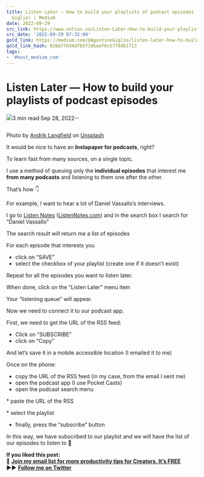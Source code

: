 ```yaml
---
title: Listen Later — How to build your playlists of podcast episodes | by Ago (Agostino
  Giglio) | Medium
date: 2022-09-29
src_link: https://www.notion.so/Listen-Later-How-to-build-your-playlists-of-podcast-episodes-by-Agostino-Giglio-Sep-2022-Me-bdecf46cefb84cebbcc3d0b4b2430d5e
src_date: '2022-09-29 07:35:00'
gold_link: https://medium.com/@AgostinoGiglio/listen-later-how-to-build-your-playlists-of-podcast-episodes-b82d9cc32bfd
gold_link_hash: 02b677694dfb573dbaef0c5779db1713
tags:
- '#host_medium_com'
---
```


Listen Later — How to build your playlists of podcast episodes
==============================================================

[![](https://miro.medium.com/v2/resize:fill:88:88/1*tZeUzhtWq1E8iDi_wayWWw.jpeg)](/@AgostinoGiglio?source=post_page-----b82d9cc32bfd--------------------------------)3 min read·Sep 28, 2022--

![]()

Photo by [Andrik Langfield](https://unsplash.com/@andriklangfield?utm_source=medium&utm_medium=referral) on [Unsplash](https://unsplash.com/?utm_source=medium&utm_medium=referral)

It would be nice to have an **Instapaper for podcasts**, right?

To learn fast from many sources, on a single topic.

I use a method of queuing only the **individual episodes** that interest me **from many podcasts** and listening to them one after the other.

That’s how 👇

For example, I want to hear a lot of Daniel Vassallo’s interviews.

I go to [Listen Notes](https://medium.com/u/23f0353538c4?source=post_page-----b82d9cc32bfd--------------------------------) ([ListenNotes.com](https://www.listennotes.com/)) and in the search box I search for “Daniel Vassallo”

![]()The search result will return me a list of episodes

![]()For each episode that interests you

* click on “SAVE”
* select the checkbox of your playlist (create one if it doesn’t exist)

![]()Repeat for all the episodes you want to listen later.

When done, click on the “Listen Later” menu item

![]()Your “listening queue” will appear.

![]()Now we need to connect it to our podcast app.

First, we need to get the URL of the RSS feed:

* Click on “SUBSCRIBE”
* click on “Copy”

![]()And let’s save it in a mobile accessible location (I emailed it to me)

Once on the phone:

* copy the URL of the RSS feed (in my case, from the email I sent me)
* open the podcast app (I use Pocket Casts)
* open the podcast search menu

![]()* paste the URL of the RSS

![]()* select the playlist
* finally, press the “subscribe” button

![]()In this way, we have subscribed to our playlist and we will have the list of our episodes to listen to 💪

![]()![]()**If you liked this post:**  
**📩** [**Join my email list for more productivity tips for Creators. It’s FREE**](https://www.getrevue.co/profile/agogiglio)  
**▶▶** [**Follow me on Twitter**](https://twitter.com/agogiglio)